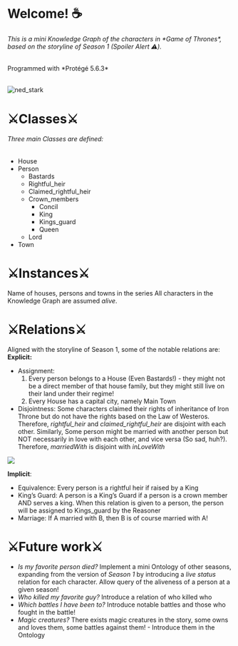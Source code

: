 ﻿<h1 aligh="left">Welcome! ☕ </h1>
<H6>This is a mini Knowledge Graph of the characters in *Game of Thrones*, based on the storyline of Season 1 (Spoiler Alert ⚠️). </H6>
<p>Programmed with *Protégé 5.6.3*</p></br>
<img src="Images/ned_stark.gif", alt="ned_stark"  />


# ⚔Classes⚔
###### Three main Classes are defined:
- House
- Person
  - Bastards
  - Rightful_heir
  - Claimed_rightful_heir
  - Crown_members
	- Concil
    - King
    - Kings_guard
    - Queen
  - Lord
- Town

# ⚔Instances⚔
Name of houses, persons and towns in the series
All characters in the Knowledge Graph are assumed *alive*.

# ⚔Relations⚔
Aligned with the storyline of Season 1, some of the notable relations are:
**Explicit:** 

- Assignment: 
    1.	Every person belongs to a House (Even Bastards!) - they might not be a direct member of that house family, but they might still live on their land under their regime!
    2.	Every House has a capital city, namely Main Town
- Disjointness: Some characters claimed their rights of inheritance of Iron Throne but do not have the rights based on the Law of Westeros. Therefore, *rightful_heir* and *claimed_rightful_heir* are disjoint with each other. 
Similarly, Some person might be married with another person but NOT necessarily in love with each other, and vice versa (So sad, huh?). Therefore, *marriedWith* is disjoint with *inLoveWith*
<img src = "https://preview.redd.it/fsbm38y2fdx61.jpg?auto=webp&s=51767bc8c44ad551245c77ffffb547ae49aca6f5">

**Implicit**:
-   Equivalence: Every person is a rightful heir if raised by a King
-	King’s Guard: A person is a King’s Guard if a person is a crown member AND serves a king. When this relation is given to a person, the person will be assigned to Kings_guard by the Reasoner
-	Marriage: If A married with B, then B is of course married with A!

# ⚔Future work⚔
- *Is my favorite person died?* Implement a mini Ontology of other seasons, expanding from the version of *Season 1* by introducing a *live status* relation for each character. Allow query 
of the aliveness of a person at a given season!
- *Who killed my favorite guy?* Introduce a relation of who killed who
- *Which battles I have been to?* Introduce notable battles and those who fought in the battle! 
- *Magic creatures?* There exists magic creatures in the story, some owns and loves them, some battles against them! - Introduce them in the Ontology

